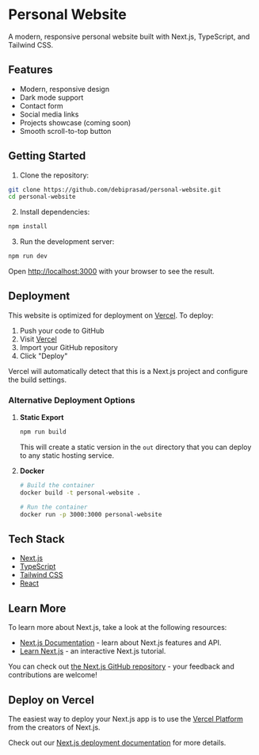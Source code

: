 # Personal Website

A modern, responsive personal website built with Next.js, TypeScript, and Tailwind CSS.

## Features

- Modern, responsive design
- Dark mode support
- Contact form
- Social media links
- Projects showcase (coming soon)
- Smooth scroll-to-top button

## Getting Started

1. Clone the repository:
```bash
git clone https://github.com/debiprasad/personal-website.git
cd personal-website
```

2. Install dependencies:
```bash
npm install
```

3. Run the development server:
```bash
npm run dev
```

Open [http://localhost:3000](http://localhost:3000) with your browser to see the result.

## Deployment

This website is optimized for deployment on [Vercel](https://vercel.com). To deploy:

1. Push your code to GitHub
2. Visit [Vercel](https://vercel.com)
3. Import your GitHub repository
4. Click "Deploy"

Vercel will automatically detect that this is a Next.js project and configure the build settings.

### Alternative Deployment Options

1. **Static Export**
   ```bash
   npm run build
   ```
   This will create a static version in the `out` directory that you can deploy to any static hosting service.

2. **Docker**
   ```bash
   # Build the container
   docker build -t personal-website .
   
   # Run the container
   docker run -p 3000:3000 personal-website
   ```

## Tech Stack

- [Next.js](https://nextjs.org)
- [TypeScript](https://www.typescriptlang.org)
- [Tailwind CSS](https://tailwindcss.com)
- [React](https://reactjs.org)

## Learn More

To learn more about Next.js, take a look at the following resources:

- [Next.js Documentation](https://nextjs.org/docs) - learn about Next.js features and API.
- [Learn Next.js](https://nextjs.org/learn) - an interactive Next.js tutorial.

You can check out [the Next.js GitHub repository](https://github.com/vercel/next.js) - your feedback and contributions are welcome!

## Deploy on Vercel

The easiest way to deploy your Next.js app is to use the [Vercel Platform](https://vercel.com/new?utm_medium=default-template&filter=next.js&utm_source=create-next-app&utm_campaign=create-next-app-readme) from the creators of Next.js.

Check out our [Next.js deployment documentation](https://nextjs.org/docs/app/building-your-application/deploying) for more details.
